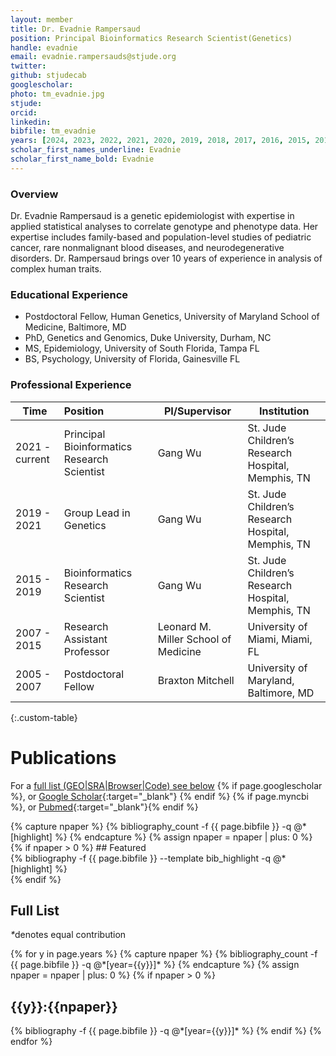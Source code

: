 ```yaml
---
layout: member
title: Dr. Evadnie Rampersaud
position: Principal Bioinformatics Research Scientist(Genetics)
handle: evadnie
email: evadnie.rampersauds@stjude.org
twitter:
github: stjudecab
googlescholar:
photo: tm_evadnie.jpg
stjude:
orcid:
linkedin:
bibfile: tm_evadnie
years: [2024, 2023, 2022, 2021, 2020, 2019, 2018, 2017, 2016, 2015, 2014, 2013,2012,2011,2010,2009,2008,2007,2006,2005,2004,2003,2002,2001,2000,1999,1998]
scholar_first_names_underline: Evadnie
scholar_first_name_bold: Evadnie
---
```


### Overview
Dr. Evadnie Rampersaud is a genetic epidemiologist with expertise in applied statistical analyses to correlate genotype and phenotype data.  Her expertise includes family-based and population-level studies of pediatric cancer, rare nonmalignant blood diseases, and neurodegenerative disorders. Dr. Rampersaud brings over 10 years of experience in analysis of complex human traits.


### Educational Experience
- Postdoctoral Fellow, Human Genetics, University of Maryland School of Medicine, Baltimore, MD
- PhD, Genetics and Genomics, Duke University, Durham, NC
- MS, Epidemiology, University of South Florida, Tampa FL
- BS, Psychology, University of Florida, Gainesville FL

### Professional Experience

Time           | Position                                    | PI/Supervisor                        | Institution                                        |
-----------    | :-----------                                | -----------                          | -----------                                        |
2021 - current | Principal Bioinformatics Research Scientist | Gang Wu                              | St. Jude Children’s Research Hospital, Memphis, TN |
2019 - 2021    | Group Lead in Genetics                      | Gang Wu                              | St. Jude Children’s Research Hospital, Memphis, TN |
2015 - 2019    | Bioinformatics Research Scientist           | Gang Wu                              | St. Jude Children’s Research Hospital, Memphis, TN |
2007 - 2015    | Research Assistant Professor                | Leonard M. Miller School of Medicine | University of Miami, Miami, FL                     |
2005 - 2007    | Postdoctoral Fellow                         | Braxton Mitchell                     | University of Maryland, Baltimore, MD              |
{:.custom-table}

<!--more-->

# Publications

For a [full list (GEO\|SRA\|Browser\|Code) see below](#full-list)
{% if page.googlescholar %}, or [Google Scholar](https://scholar.google.com/citations?user={{page.googlescholar}}){:target="_blank"}
{% endif %} {% if page.myncbi %}, or [Pubmed](https://www.ncbi.nlm.nih.gov/myncbi/{{page.myncbi}}/bibliography/public/){:target="_blank"}{% endif %}


<div class="row">
  {% capture npaper %}
    {% bibliography_count -f {{ page.bibfile }} -q @*[highlight] %}
  {% endcapture %}
  {% assign npaper = npaper | plus: 0 %}
  {% if npaper > 0 %}
## Featured

<div class="publications_highlight">
  {% bibliography -f {{ page.bibfile }} --template bib_highlight -q @*[highlight] %}
</div>
{% endif %}

</div>

## Full List

<nobr><em>*</em>denotes equal contribution</nobr>
<div class="publications">
{% for y in page.years %}
  {% capture npaper %}
    {% bibliography_count -f {{ page.bibfile }} -q @*[year={{y}}]* %}
  {% endcapture %}
  {% assign npaper = npaper | plus: 0 %}
  {% if npaper > 0 %}
  <h2 class="year">{{y}}:{{npaper}}</h2>
  {% bibliography -f {{ page.bibfile }} -q @*[year={{y}}]* %}
  {% endif %}
{% endfor %}
</div>
